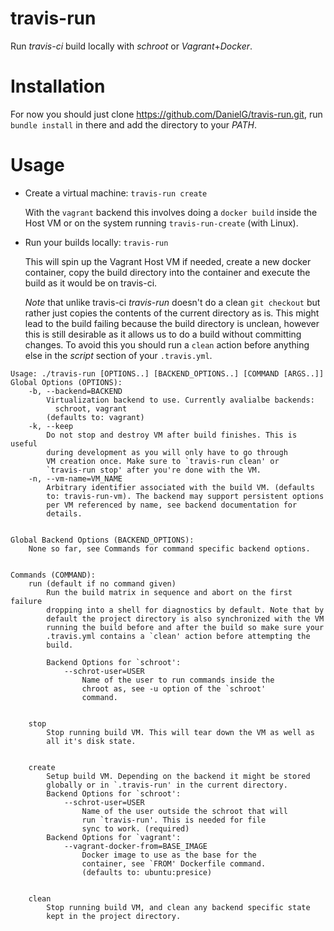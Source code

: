 travis-run
==========

Run *travis-ci* build locally with *schroot* or *Vagrant*+*Docker*.

Installation
============

For now you should just clone https://github.com/DanielG/travis-run.git, run
`bundle install` in there and add the directory to your *PATH*.

Usage
=====

- Create a virtual machine: `travis-run create`

  With the `vagrant` backend this involves doing a `docker build` inside the
  Host VM or on the system running `travis-run-create` (with Linux).

- Run your builds locally: `travis-run`

  This will spin up the Vagrant Host VM if needed, create a new docker
  container, copy the build directory into the container and execute the build
  as it would be on travis-ci.

  _Note_ that unlike travis-ci *travis-run* doesn't do a clean `git checkout`
  but rather just copies the contents of the current directory as is. This might
  lead to the build failing because the build directory is unclean, however this
  is still desirable as it allows us to do a build without committing
  changes. To avoid this you should run a `clean` action before anything else in
  the *script* section of your `.travis.yml`.


```
Usage: ./travis-run [OPTIONS..] [BACKEND_OPTIONS..] [COMMAND [ARGS..]]
Global Options (OPTIONS):
	-b, --backend=BACKEND
		Virtualization backend to use. Currently avalialbe backends:
		  schroot, vagrant
		(defaults to: vagrant)
	-k, --keep
		Do not stop and destroy VM after build finishes. This is useful
		during development as you will only have to go through
		VM creation once. Make sure to `travis-run clean' or
		`travis-run stop' after you're done with the VM.
	-n, --vm-name=VM_NAME
		Arbitrary identifier associated with the build VM. (defaults
		to: travis-run-vm). The backend may support persistent options
		per VM referenced by name, see backend documentation for
		details.


Global Backend Options (BACKEND_OPTIONS):
	None so far, see Commands for command specific backend options.


Commands (COMMAND):
	run (default if no command given)
		Run the build matrix in sequence and abort on the first failure
		dropping into a shell for diagnostics by default. Note that by
		default the project directory is also synchronized with the VM
		running the build before and after the build so make sure your
		.travis.yml contains a `clean' action before attempting the
		build.

		Backend Options for `schroot':
			--schrot-user=USER
				Name of the user to run commands inside the
				chroot as, see -u option of the `schroot'
				command.


	stop
		Stop running build VM. This will tear down the VM as well as
		all it's disk state.


	create
		Setup build VM. Depending on the backend it might be stored
		globally or in `.travis-run' in the current directory.
		Backend Options for `schroot':
			--schrot-user=USER
				Name of the user outside the schroot that will
				run `travis-run'. This is needed for file
				sync to work. (required)
		Backend Options for `vagrant':
			--vagrant-docker-from=BASE_IMAGE
				Docker image to use as the base for the
				container, see `FROM' Dockerfile command.
				(defaults to: ubuntu:presice)


	clean
		Stop running build VM, and clean any backend specific state
		kept in the project directory.
```
